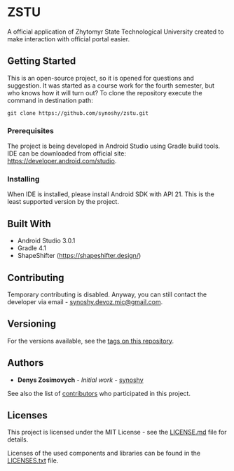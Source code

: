 # ZSTU

A official application of Zhytomyr State Technological University created to make interaction with official portal easier.

## Getting Started

This is an open-source project, so it is opened for questions and suggestion. It was started as a course work for the fourth semester, but who knows how it will turn out?
To clone the repository execute the command in destination path:

```
git clone https://github.com/synoshy/zstu.git
```

### Prerequisites

The project is being developed in Android Studio using Gradle build tools. IDE can be downloaded from official site: https://developer.android.com/studio.

### Installing

When IDE is installed, please install Android SDK with API 21. This is the least supported version by the project.

## Built With

* Android Studio 3.0.1
* Gradle 4.1
* ShapeShifter (https://shapeshifter.design/)

## Contributing

Temporary contributing is disabled. Anyway, you can still contact the developer via email - synoshy.devoz.mic@gmail.com.

## Versioning

For the versions available, see the [tags on this repository](https://github.com/synoshy/zstu/tags). 

## Authors

* **Denys Zosimovych** - *Initial work* - [synoshy](https://github.com/synoshy)

See also the list of [contributors](https://github.com/synoshy/zstu/contributors) who participated in this project.

## Licenses

This project is licensed under the MIT License - see the [LICENSE.md](LICENSE.md) file for details.

Licenses of the used components and libraries can be found in the [LICENSES.txt](LICENSES.txt) file.
